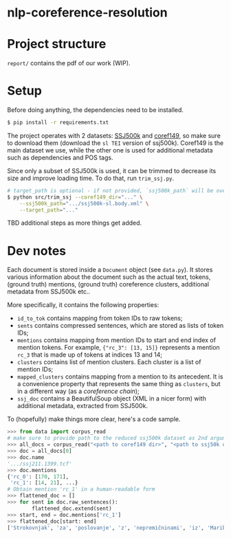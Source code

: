 # nlp-coreference-resolution

# Project structure
`report/` contains the pdf of our work (WIP).

# Setup
Before doing anything, the dependencies need to be installed.  
```bash
$ pip install -r requirements.txt
```

The project operates with 2 datasets: [SSJ500k](https://www.clarin.si/repository/xmlui/handle/11356/1210) 
and [coref149](https://www.clarin.si/repository/xmlui/handle/11356/1182), so make sure to download them (download the 
`sl TEI` version of ssj500k).
Coref149 is the main dataset we use, while the other one is used for additional metadata such as dependencies 
and POS tags.

Since only a subset of SSJ500k is used, it can be trimmed to decrease its size and improve loading time. 
To do that, run `trim_ssj.py`.
```bash
# target_path is optional - if not provided, `ssj500k_path` will be overriden
$ python src/trim_ssj --coref149_dir="..." \
    --ssj500k_path=".../ssj500k-sl.body.xml" \
    --target_path="..."
```

TBD additional steps as more things get added.

# Dev notes

Each document is stored inside a `Document` object (see `data.py`). It stores various information about the document 
such as the actual text, tokens, (ground truth) mentions, (ground truth) coreference clusters, 
additional metadata from SSJ500k etc..  

More specifically, it contains the following properties:  
- `id_to_tok` contains mapping from token IDs to raw tokens;
- `sents` contains compressed sentences, which are stored as lists of token IDs;
- `mentions` contains mapping from mention IDs to start and end index of mention tokens. 
For example, `{"rc_3": [13, 15]}` represents a mention `rc_3` that is made up of tokens at indices 13 and 14;
- `clusters` contains list of mention clusters. Each cluster is a list of mention IDs;
- `mapped_clusters` contains mapping from a mention to its antecedent. It is a convenience property that represents the 
same thing as `clusters`, but in a different way (as a *coreference chain*);
- `ssj_doc` contains a BeautifulSoup object (XML in a nicer form) with additional metadata, extracted from SSJ500k.

To (hopefully) make things more clear, here's a code sample.
```python
>>> from data import corpus_read
# make sure to provide path to the reduced ssj500k dataset as 2nd argument!
>>> all_docs = corpus_read("<path to coref149 dir>", "<path to ssj50k dir>/ssj500k-reduced.xml")
>>> doc = all_docs[0]
>>> doc.name
'.../ssj211.1399.tcf'
>>> doc.mentions
{'rc_0': [170, 171],
 'rc_1': [14, 21], ...}
# Obtain mention 'rc_1' in a human-readable form 
>>> flattened_doc = []
>>> for sent in doc.raw_sentences():
        flattened_doc.extend(sent)
>>> start, end = doc.mentions['rc_1']
>>> flattened_doc[start: end]
['Strokovnjak', 'za', 'poslovanje', 'z', 'nepremičninami', 'iz', 'Maribora']
```